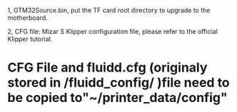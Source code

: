1, GTM32Source.bin, put the TF card root directory to upgrade to the motherboard.
 
2, CFG file: Mizar S Klipper configuration file, please refer to the official Klipper tutorial.
# CFG File and fluidd.cfg (originaly stored in /fluidd_config/ )file need to be copied to"~/printer_data/config"
